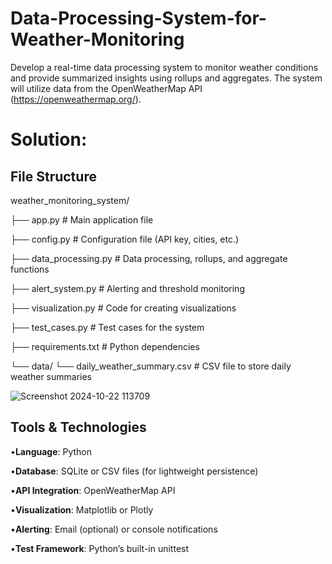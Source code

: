 # Data-Processing-System-for-Weather-Monitoring
Develop a real-time data processing system to monitor weather conditions and provide summarized insights using rollups and aggregates. The system will utilize data from the OpenWeatherMap API (https://openweathermap.org/).


# Solution:
## File Structure
weather_monitoring_system/

├── app.py                       # Main application file

├── config.py                    # Configuration file (API key, cities, etc.)

├── data_processing.py            # Data processing, rollups, and aggregate functions

├── alert_system.py               # Alerting and threshold monitoring

├── visualization.py              # Code for creating visualizations

├── test_cases.py                 # Test cases for the system

├── requirements.txt              # Python dependencies

└── data/
      └── daily_weather_summary.csv  # CSV file to store daily weather summaries

![Screenshot 2024-10-22 113709](https://github.com/user-attachments/assets/c5a7308c-666d-4a8b-84f8-625d96ac3737)

## Tools & Technologies

•**Language**: Python

•**Database**: SQLite or CSV files (for lightweight persistence)

•**API Integration**: OpenWeatherMap API

•**Visualization**: Matplotlib or Plotly

•**Alerting**: Email (optional) or console notifications

•**Test Framework**: Python’s built-in unittest

